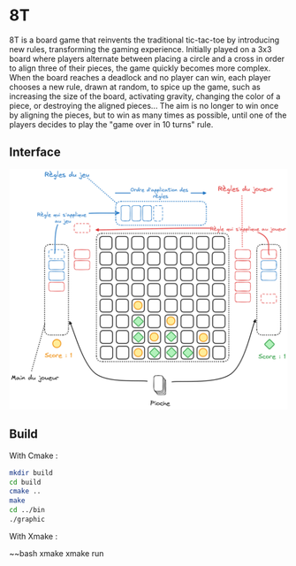 # 8T

8T is a board game that reinvents the traditional tic-tac-toe by introducing new rules, transforming the gaming experience. Initially played on a 3x3 board where players alternate between placing a circle and a cross in order to align three of their pieces, the game quickly becomes more complex. When the board reaches a deadlock and no player can win, each player chooses a new rule, drawn at random, to spice up the game, such as increasing the size of the board, activating gravity, changing the color of a piece, or destroying the aligned pieces... The aim is no longer to win once by aligning the pieces, but to win as many times as possible, until one of the players decides to play the "game over in 10 turns" rule.

## Interface

![interface](data/images/interface.png)

## Build

With Cmake :

~~~bash
mkdir build
cd build
cmake ..
make
cd ../bin
./graphic
~~~

With Xmake :

~~bash
xmake
xmake run
~~~